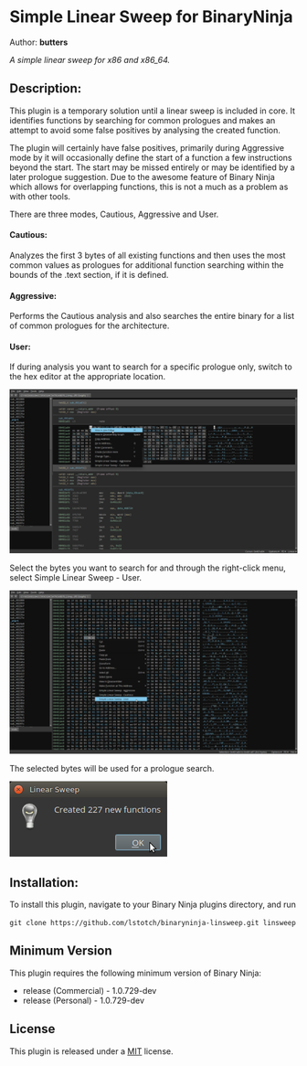 # Simple Linear Sweep for BinaryNinja
Author: **butters**

_A simple linear sweep for x86 and x86_64._

## Description:

This plugin is a temporary solution until a linear sweep is included in core. It identifies functions by searching for common prologues and makes an attempt to avoid some false positives by analysing the created function.

The plugin will certainly have false positives, primarily during Aggressive mode by it will occasionally define the start of a function a few instructions beyond the start. The start may be missed entirely or may be identified by a later prologue suggestion. Due to the awesome feature of Binary Ninja which allows for overlapping functions, this is not a much as a problem as with other tools.

There are three modes, Cautious, Aggressive and User.

#### Cautious:
Analyzes the first 3 bytes of all existing functions and then uses the most common values as prologues for additional function searching within the bounds of the .text section, if it is defined.

#### Aggressive:
Performs the Cautious analysis and also searches the entire binary for a list of common prologues for the architecture.
 
#### User:
If during analysis you want to search for a specific prologue only, switch to the hex editor at the appropriate location.

![Select](screenshots/1.png)


Select the bytes you want to search for and through the right-click menu, select Simple Linear Sweep - User.

![Select](screenshots/2.png)


The selected bytes will be used for a prologue search.

![Select](screenshots/3.png)

## Installation:

To install this plugin, navigate to your Binary Ninja plugins directory, and run

```git clone https://github.com/lstotch/binaryninja-linsweep.git linsweep```

## Minimum Version

This plugin requires the following minimum version of Binary Ninja:

 * release (Commercial) - 1.0.729-dev
 * release (Personal) - 1.0.729-dev

## License

This plugin is released under a [MIT](LICENSE) license.

